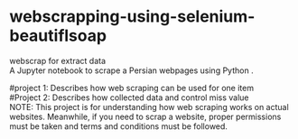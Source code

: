# webscrapping-using-selenium-beautiflsoap
webscrap for extract data
<br>
A Jupyter notebook to scrape a Persian webpages using Python .

#project 1: Describes how web scraping can be used for one item <br>
#Project 2: Describes how collected data and control miss value<br>
NOTE: This project is for understanding how web scraping works on actual websites. Meanwhile, if you need to scrap a website, proper permissions must be taken and terms and conditions must be followed.
